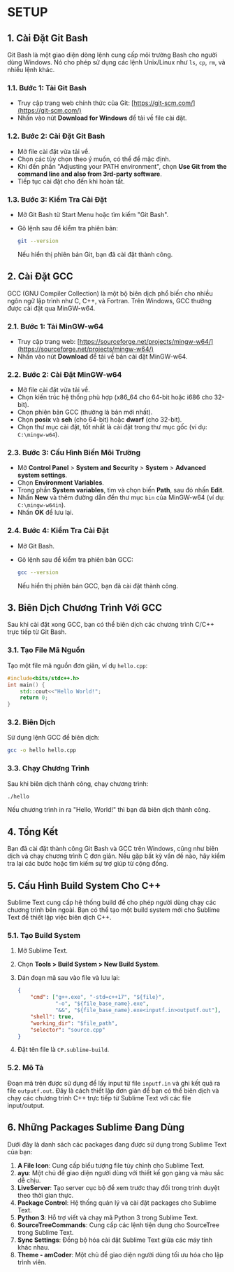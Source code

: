 
# SETUP

## 1. Cài Đặt Git Bash

Git Bash là một giao diện dòng lệnh cung cấp môi trường Bash cho người dùng Windows. Nó cho phép sử dụng các lệnh Unix/Linux như `ls`, `cp`, `rm`, và nhiều lệnh khác.

### 1.1. Bước 1: Tải Git Bash

- Truy cập trang web chính thức của Git: [https://git-scm.com/](https://git-scm.com/)
- Nhấn vào nút **Download for Windows** để tải về file cài đặt.

### 1.2. Bước 2: Cài Đặt Git Bash

- Mở file cài đặt vừa tải về.
- Chọn các tùy chọn theo ý muốn, có thể để mặc định.
- Khi đến phần "Adjusting your PATH environment", chọn **Use Git from the command line and also from 3rd-party software**.
- Tiếp tục cài đặt cho đến khi hoàn tất.

### 1.3. Bước 3: Kiểm Tra Cài Đặt

- Mở Git Bash từ Start Menu hoặc tìm kiếm "Git Bash".

- Gõ lệnh sau để kiểm tra phiên bản:

  ```bash
  git --version
  ```

  Nếu hiển thị phiên bản Git, bạn đã cài đặt thành công.

## 2. Cài Đặt GCC

GCC (GNU Compiler Collection) là một bộ biên dịch phổ biến cho nhiều ngôn ngữ lập trình như C, C++, và Fortran. Trên Windows, GCC thường được cài đặt qua MinGW-w64.

### 2.1. Bước 1: Tải MinGW-w64

- Truy cập trang web: [https://sourceforge.net/projects/mingw-w64/](https://sourceforge.net/projects/mingw-w64/)
- Nhấn vào nút **Download** để tải về bản cài đặt MinGW-w64.

### 2.2. Bước 2: Cài Đặt MinGW-w64

- Mở file cài đặt vừa tải về.
- Chọn kiến trúc hệ thống phù hợp (x86_64 cho 64-bit hoặc i686 cho 32-bit).
- Chọn phiên bản GCC (thường là bản mới nhất).
- Chọn **posix** và **seh** (cho 64-bit) hoặc **dwarf** (cho 32-bit).
- Chọn thư mục cài đặt, tốt nhất là cài đặt trong thư mục gốc (ví dụ: `C:\mingw-w64`).

### 2.3. Bước 3: Cấu Hình Biến Môi Trường

- Mở **Control Panel** > **System and Security** > **System** > **Advanced system settings**.
- Chọn **Environment Variables**.
- Trong phần **System variables**, tìm và chọn biến **Path**, sau đó nhấn **Edit**.
- Nhấn **New** và thêm đường dẫn đến thư mục `bin` của MinGW-w64 (ví dụ: `C:\mingw-w64in`).
- Nhấn **OK** để lưu lại.

### 2.4. Bước 4: Kiểm Tra Cài Đặt

- Mở Git Bash.

- Gõ lệnh sau để kiểm tra phiên bản GCC:

  ```bash
  gcc --version
  ```

  Nếu hiển thị phiên bản GCC, bạn đã cài đặt thành công.

## 3. Biên Dịch Chương Trình Với GCC

Sau khi cài đặt xong GCC, bạn có thể biên dịch các chương trình C/C++ trực tiếp từ Git Bash.

### 3.1. Tạo File Mã Nguồn

Tạo một file mã nguồn đơn giản, ví dụ `hello.cpp`:

```c++
#include<bits/stdc++.h>
int main() {
    std::cout<<"Hello World!";
    return 0;
}
```

### 3.2. Biên Dịch

Sử dụng lệnh GCC để biên dịch:

```bash
gcc -o hello hello.cpp
```

### 3.3. Chạy Chương Trình

Sau khi biên dịch thành công, chạy chương trình:

```bash
./hello
```

Nếu chương trình in ra "Hello, World!" thì bạn đã biên dịch thành công.

## 4. Tổng Kết

Bạn đã cài đặt thành công Git Bash và GCC trên Windows, cũng như biên dịch và chạy chương trình C đơn giản. Nếu gặp bất kỳ vấn đề nào, hãy kiểm tra lại các bước hoặc tìm kiếm sự trợ giúp từ cộng đồng.

## 5. Cấu Hình Build System Cho C++

Sublime Text cung cấp hệ thống build để cho phép người dùng chạy các chương trình bên ngoài. Bạn có thể tạo một build system mới cho Sublime Text để thiết lập việc biên dịch C++.

### 5.1. Tạo Build System

1. Mở Sublime Text.

2. Chọn **Tools > Build System > New Build System**.

3. Dán đoạn mã sau vào file và lưu lại:

   ```json
   {
       "cmd": ["g++.exe", "-std=c++17", "${file}",
               "-o", "${file_base_name}.exe",
               "&&", "${file_base_name}.exe<inputf.in>outputf.out"],
       "shell": true,
       "working_dir": "$file_path",
       "selector": "source.cpp"
   }
   ```

4. Đặt tên file là `CP.sublime-build`.

### 5.2. Mô Tả

Đoạn mã trên được sử dụng để lấy input từ file `inputf.in` và ghi kết quả ra file `outputf.out`. Đây là cách thiết lập đơn giản để bạn có thể biên dịch và chạy các chương trình C++ trực tiếp từ Sublime Text với các file input/output.

## 6. Những Packages Sublime Đang Dùng

Dưới đây là danh sách các packages đang được sử dụng trong Sublime Text của bạn:

1. **A File Icon**: Cung cấp biểu tượng file tùy chỉnh cho Sublime Text.
2. **ayu**: Một chủ đề giao diện người dùng với thiết kế gọn gàng và màu sắc dễ chịu.
3. **LiveServer**: Tạo server cục bộ để xem trước thay đổi trong trình duyệt theo thời gian thực.
4. **Package Control**: Hệ thống quản lý và cài đặt packages cho Sublime Text.
5. **Python 3**: Hỗ trợ viết và chạy mã Python 3 trong Sublime Text.
6. **SourceTreeCommands**: Cung cấp các lệnh tiện dụng cho SourceTree trong Sublime Text.
7. **Sync Settings**: Đồng bộ hóa cài đặt Sublime Text giữa các máy tính khác nhau.
8. **Theme - amCoder**: Một chủ đề giao diện người dùng tối ưu hóa cho lập trình viên.
